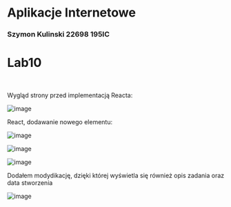 # Aplikacje Internetowe

### Szymon Kulinski 22698 195IC
 
# Lab10 

<br>

Wygląd strony przed implementacją Reacta:
<br>

![image](https://user-images.githubusercontent.com/56955430/150426779-ef2608a7-cd91-406f-9a0b-79582e339a86.png)
<br>

React, dodawanie nowego elementu:
<br>

![image](https://user-images.githubusercontent.com/56955430/150427903-7921de39-0fd0-4c30-9fcd-de0692711bde.png)
<br>

![image](https://user-images.githubusercontent.com/56955430/150427988-75c40533-b2b3-4c7d-a863-25f6025911d8.png)
<br>

![image](https://user-images.githubusercontent.com/56955430/150428006-e6130978-005e-4eb5-ab1d-7e2368bd648b.png)
<br>

Dodałem modydikację, dzięki której wyświetla się również opis zadania oraz data stworzenia
<br>

![image](https://user-images.githubusercontent.com/56955430/150428249-261fdafe-6247-4b96-975b-47125eaa0fb7.png)
<br>




